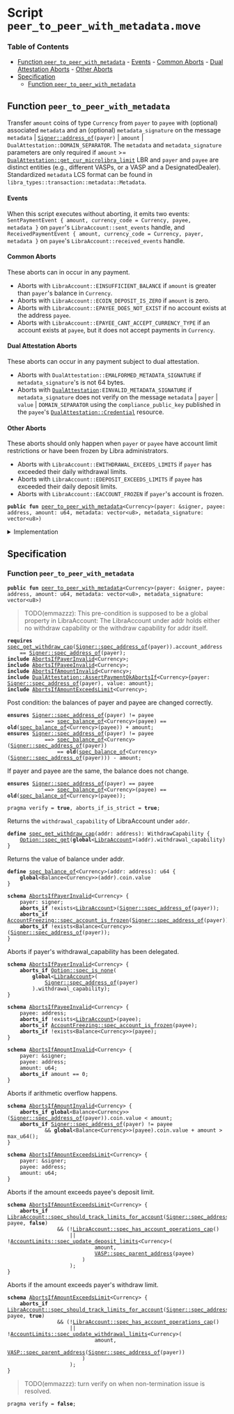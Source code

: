 
<a name="SCRIPT"></a>

# Script `peer_to_peer_with_metadata.move`

### Table of Contents

-  [Function `peer_to_peer_with_metadata`](#SCRIPT_peer_to_peer_with_metadata)
        -  [Events](#SCRIPT_@Events)
        -  [Common Aborts](#SCRIPT_@Common_Aborts)
        -  [Dual Attestation Aborts](#SCRIPT_@Dual_Attestation_Aborts)
        -  [Other Aborts](#SCRIPT_@Other_Aborts)
-  [Specification](#SCRIPT_Specification)
    -  [Function `peer_to_peer_with_metadata`](#SCRIPT_Specification_peer_to_peer_with_metadata)



<a name="SCRIPT_peer_to_peer_with_metadata"></a>

## Function `peer_to_peer_with_metadata`

Transfer
<code>amount</code> coins of type
<code>Currency</code> from
<code>payer</code> to
<code>payee</code> with (optional) associated
<code>metadata</code> and an (optional)
<code>metadata_signature</code> on the message
<code>metadata</code> |
<code><a href="../../modules/doc/Signer.md#0x1_Signer_address_of">Signer::address_of</a>(payer)</code> |
<code>amount</code> |
<code>DualAttestation::DOMAIN_SEPARATOR</code>.
The
<code>metadata</code> and
<code>metadata_signature</code> parameters are only required if
<code>amount</code> >=
<code><a href="../../modules/doc/DualAttestation.md#0x1_DualAttestation_get_cur_microlibra_limit">DualAttestation::get_cur_microlibra_limit</a></code> LBR and
<code>payer</code> and
<code>payee</code> are distinct entities
(e.g., different VASPs, or a VASP and a DesignatedDealer).
Standardized
<code>metadata</code> LCS format can be found in
<code>libra_types::transaction::metadata::Metadata</code>.


<a name="SCRIPT_@Events"></a>

#### Events

When this script executes without aborting, it emits two events:
<code>SentPaymentEvent { amount, currency_code = Currency, payee, metadata }</code>
on
<code>payer</code>'s
<code>LibraAccount::sent_events</code> handle, and
<code>ReceivedPaymentEvent { amount, currency_code = Currency, payer, metadata }</code>
on
<code>payee</code>'s
<code>LibraAccount::received_events</code> handle.


<a name="SCRIPT_@Common_Aborts"></a>

#### Common Aborts

These aborts can in occur in any payment.
* Aborts with
<code>LibraAccount::EINSUFFICIENT_BALANCE</code> if
<code>amount</code> is greater than
<code>payer</code>'s balance in
<code>Currency</code>.
* Aborts with
<code>LibraAccount::ECOIN_DEPOSIT_IS_ZERO</code> if
<code>amount</code> is zero.
* Aborts with
<code>LibraAccount::EPAYEE_DOES_NOT_EXIST</code> if no account exists at the address
<code>payee</code>.
* Aborts with
<code>LibraAccount::EPAYEE_CANT_ACCEPT_CURRENCY_TYPE</code> if an account exists at
<code>payee</code>, but it does not accept payments in
<code>Currency</code>.


<a name="SCRIPT_@Dual_Attestation_Aborts"></a>

#### Dual Attestation Aborts

These aborts can occur in any payment subject to dual attestation.
* Aborts with
<code>DualAttestation::EMALFORMED_METADATA_SIGNATURE</code> if
<code>metadata_signature</code>'s is not 64 bytes.
* Aborts with
<code><a href="../../modules/doc/DualAttestation.md#0x1_DualAttestation">DualAttestation</a>:EINVALID_METADATA_SIGNATURE</code> if
<code>metadata_signature</code> does not verify on the message
<code>metadata</code> |
<code>payer</code> |
<code>value</code> |
<code>DOMAIN_SEPARATOR</code> using the
<code>compliance_public_key</code> published in the
<code>payee</code>'s
<code><a href="../../modules/doc/DualAttestation.md#0x1_DualAttestation_Credential">DualAttestation::Credential</a></code> resource.


<a name="SCRIPT_@Other_Aborts"></a>

#### Other Aborts

These aborts should only happen when
<code>payer</code> or
<code>payee</code> have account limit restrictions or
have been frozen by Libra administrators.
* Aborts with
<code>LibraAccount::EWITHDRAWAL_EXCEEDS_LIMITS</code> if
<code>payer</code> has exceeded their daily
withdrawal limits.
* Aborts with
<code>LibraAccount::EDEPOSIT_EXCEEDS_LIMITS</code> if
<code>payee</code> has exceeded their daily deposit limits.
* Aborts with
<code>LibraAccount::EACCOUNT_FROZEN</code> if
<code>payer</code>'s account is frozen.


<pre><code><b>public</b> <b>fun</b> <a href="#SCRIPT_peer_to_peer_with_metadata">peer_to_peer_with_metadata</a>&lt;Currency&gt;(payer: &signer, payee: address, amount: u64, metadata: vector&lt;u8&gt;, metadata_signature: vector&lt;u8&gt;)
</code></pre>



<details>
<summary>Implementation</summary>


<pre><code><b>fun</b> <a href="#SCRIPT_peer_to_peer_with_metadata">peer_to_peer_with_metadata</a>&lt;Currency&gt;(
    payer: &signer,
    payee: address,
    amount: u64,
    metadata: vector&lt;u8&gt;,
    metadata_signature: vector&lt;u8&gt;
) {
    <b>let</b> payer_withdrawal_cap = <a href="../../modules/doc/LibraAccount.md#0x1_LibraAccount_extract_withdraw_capability">LibraAccount::extract_withdraw_capability</a>(payer);
    <a href="../../modules/doc/LibraAccount.md#0x1_LibraAccount_pay_from">LibraAccount::pay_from</a>&lt;Currency&gt;(
        &payer_withdrawal_cap, payee, amount, metadata, metadata_signature
    );
    <a href="../../modules/doc/LibraAccount.md#0x1_LibraAccount_restore_withdraw_capability">LibraAccount::restore_withdraw_capability</a>(payer_withdrawal_cap);
}
</code></pre>



</details>

<a name="SCRIPT_Specification"></a>

## Specification


<a name="SCRIPT_Specification_peer_to_peer_with_metadata"></a>

### Function `peer_to_peer_with_metadata`


<pre><code><b>public</b> <b>fun</b> <a href="#SCRIPT_peer_to_peer_with_metadata">peer_to_peer_with_metadata</a>&lt;Currency&gt;(payer: &signer, payee: address, amount: u64, metadata: vector&lt;u8&gt;, metadata_signature: vector&lt;u8&gt;)
</code></pre>



> TODO(emmazzz): This pre-condition is supposed to be a global property in LibraAccount:
The LibraAccount under addr holds either no withdraw capability
or the withdraw capability for addr itself.


<pre><code><b>requires</b> <a href="#SCRIPT_spec_get_withdraw_cap">spec_get_withdraw_cap</a>(<a href="../../modules/doc/Signer.md#0x1_Signer_spec_address_of">Signer::spec_address_of</a>(payer)).account_address
    == <a href="../../modules/doc/Signer.md#0x1_Signer_spec_address_of">Signer::spec_address_of</a>(payer);
<b>include</b> <a href="#SCRIPT_AbortsIfPayerInvalid">AbortsIfPayerInvalid</a>&lt;Currency&gt;;
<b>include</b> <a href="#SCRIPT_AbortsIfPayeeInvalid">AbortsIfPayeeInvalid</a>&lt;Currency&gt;;
<b>include</b> <a href="#SCRIPT_AbortsIfAmountInvalid">AbortsIfAmountInvalid</a>&lt;Currency&gt;;
<b>include</b> <a href="../../modules/doc/DualAttestation.md#0x1_DualAttestation_AssertPaymentOkAbortsIf">DualAttestation::AssertPaymentOkAbortsIf</a>&lt;Currency&gt;{payer: <a href="../../modules/doc/Signer.md#0x1_Signer_spec_address_of">Signer::spec_address_of</a>(payer), value: amount};
<b>include</b> <a href="#SCRIPT_AbortsIfAmountExceedsLimit">AbortsIfAmountExceedsLimit</a>&lt;Currency&gt;;
</code></pre>


Post condition: the balances of payer and payee are changed correctly.


<pre><code><b>ensures</b> <a href="../../modules/doc/Signer.md#0x1_Signer_spec_address_of">Signer::spec_address_of</a>(payer) != payee
            ==&gt; <a href="#SCRIPT_spec_balance_of">spec_balance_of</a>&lt;Currency&gt;(payee) == <b>old</b>(<a href="#SCRIPT_spec_balance_of">spec_balance_of</a>&lt;Currency&gt;(payee)) + amount;
<b>ensures</b> <a href="../../modules/doc/Signer.md#0x1_Signer_spec_address_of">Signer::spec_address_of</a>(payer) != payee
            ==&gt; <a href="#SCRIPT_spec_balance_of">spec_balance_of</a>&lt;Currency&gt;(<a href="../../modules/doc/Signer.md#0x1_Signer_spec_address_of">Signer::spec_address_of</a>(payer))
                == <b>old</b>(<a href="#SCRIPT_spec_balance_of">spec_balance_of</a>&lt;Currency&gt;(<a href="../../modules/doc/Signer.md#0x1_Signer_spec_address_of">Signer::spec_address_of</a>(payer))) - amount;
</code></pre>


If payer and payee are the same, the balance does not change.


<pre><code><b>ensures</b> <a href="../../modules/doc/Signer.md#0x1_Signer_spec_address_of">Signer::spec_address_of</a>(payer) == payee
            ==&gt; <a href="#SCRIPT_spec_balance_of">spec_balance_of</a>&lt;Currency&gt;(payee) == <b>old</b>(<a href="#SCRIPT_spec_balance_of">spec_balance_of</a>&lt;Currency&gt;(payee));
</code></pre>




<pre><code>pragma verify = <b>true</b>, aborts_if_is_strict = <b>true</b>;
</code></pre>


Returns the
<code>withdrawal_capability</code> of LibraAccount under
<code>addr</code>.


<a name="SCRIPT_spec_get_withdraw_cap"></a>


<pre><code><b>define</b> <a href="#SCRIPT_spec_get_withdraw_cap">spec_get_withdraw_cap</a>(addr: address): WithdrawCapability {
    <a href="../../modules/doc/Option.md#0x1_Option_spec_get">Option::spec_get</a>(<b>global</b>&lt;<a href="../../modules/doc/LibraAccount.md#0x1_LibraAccount">LibraAccount</a>&gt;(addr).withdrawal_capability)
}
</code></pre>


Returns the value of balance under addr.


<a name="SCRIPT_spec_balance_of"></a>


<pre><code><b>define</b> <a href="#SCRIPT_spec_balance_of">spec_balance_of</a>&lt;Currency&gt;(addr: address): u64 {
    <b>global</b>&lt;Balance&lt;Currency&gt;&gt;(addr).coin.value
}
</code></pre>




<a name="SCRIPT_AbortsIfPayerInvalid"></a>


<pre><code><b>schema</b> <a href="#SCRIPT_AbortsIfPayerInvalid">AbortsIfPayerInvalid</a>&lt;Currency&gt; {
    payer: signer;
    <b>aborts_if</b> !exists&lt;<a href="../../modules/doc/LibraAccount.md#0x1_LibraAccount">LibraAccount</a>&gt;(<a href="../../modules/doc/Signer.md#0x1_Signer_spec_address_of">Signer::spec_address_of</a>(payer));
    <b>aborts_if</b> <a href="../../modules/doc/AccountFreezing.md#0x1_AccountFreezing_spec_account_is_frozen">AccountFreezing::spec_account_is_frozen</a>(<a href="../../modules/doc/Signer.md#0x1_Signer_spec_address_of">Signer::spec_address_of</a>(payer));
    <b>aborts_if</b> !exists&lt;Balance&lt;Currency&gt;&gt;(<a href="../../modules/doc/Signer.md#0x1_Signer_spec_address_of">Signer::spec_address_of</a>(payer));
}
</code></pre>


Aborts if payer's withdrawal_capability has been delegated.


<pre><code><b>schema</b> <a href="#SCRIPT_AbortsIfPayerInvalid">AbortsIfPayerInvalid</a>&lt;Currency&gt; {
    <b>aborts_if</b> <a href="../../modules/doc/Option.md#0x1_Option_spec_is_none">Option::spec_is_none</a>(
        <b>global</b>&lt;<a href="../../modules/doc/LibraAccount.md#0x1_LibraAccount">LibraAccount</a>&gt;(
            <a href="../../modules/doc/Signer.md#0x1_Signer_spec_address_of">Signer::spec_address_of</a>(payer)
        ).withdrawal_capability);
}
</code></pre>




<a name="SCRIPT_AbortsIfPayeeInvalid"></a>


<pre><code><b>schema</b> <a href="#SCRIPT_AbortsIfPayeeInvalid">AbortsIfPayeeInvalid</a>&lt;Currency&gt; {
    payee: address;
    <b>aborts_if</b> !exists&lt;<a href="../../modules/doc/LibraAccount.md#0x1_LibraAccount">LibraAccount</a>&gt;(payee);
    <b>aborts_if</b> <a href="../../modules/doc/AccountFreezing.md#0x1_AccountFreezing_spec_account_is_frozen">AccountFreezing::spec_account_is_frozen</a>(payee);
    <b>aborts_if</b> !exists&lt;Balance&lt;Currency&gt;&gt;(payee);
}
</code></pre>




<a name="SCRIPT_AbortsIfAmountInvalid"></a>


<pre><code><b>schema</b> <a href="#SCRIPT_AbortsIfAmountInvalid">AbortsIfAmountInvalid</a>&lt;Currency&gt; {
    payer: &signer;
    payee: address;
    amount: u64;
    <b>aborts_if</b> amount == 0;
}
</code></pre>


Aborts if arithmetic overflow happens.


<pre><code><b>schema</b> <a href="#SCRIPT_AbortsIfAmountInvalid">AbortsIfAmountInvalid</a>&lt;Currency&gt; {
    <b>aborts_if</b> <b>global</b>&lt;Balance&lt;Currency&gt;&gt;(<a href="../../modules/doc/Signer.md#0x1_Signer_spec_address_of">Signer::spec_address_of</a>(payer)).coin.value &lt; amount;
    <b>aborts_if</b> <a href="../../modules/doc/Signer.md#0x1_Signer_spec_address_of">Signer::spec_address_of</a>(payer) != payee
            && <b>global</b>&lt;Balance&lt;Currency&gt;&gt;(payee).coin.value + amount &gt; max_u64();
}
</code></pre>




<a name="SCRIPT_AbortsIfAmountExceedsLimit"></a>


<pre><code><b>schema</b> <a href="#SCRIPT_AbortsIfAmountExceedsLimit">AbortsIfAmountExceedsLimit</a>&lt;Currency&gt; {
    payer: &signer;
    payee: address;
    amount: u64;
}
</code></pre>


Aborts if the amount exceeds payee's deposit limit.


<pre><code><b>schema</b> <a href="#SCRIPT_AbortsIfAmountExceedsLimit">AbortsIfAmountExceedsLimit</a>&lt;Currency&gt; {
    <b>aborts_if</b> <a href="../../modules/doc/LibraAccount.md#0x1_LibraAccount_spec_should_track_limits_for_account">LibraAccount::spec_should_track_limits_for_account</a>(<a href="../../modules/doc/Signer.md#0x1_Signer_spec_address_of">Signer::spec_address_of</a>(payer), payee, <b>false</b>)
                && (!<a href="../../modules/doc/LibraAccount.md#0x1_LibraAccount_spec_has_account_operations_cap">LibraAccount::spec_has_account_operations_cap</a>()
                    || !<a href="../../modules/doc/AccountLimits.md#0x1_AccountLimits_spec_update_deposit_limits">AccountLimits::spec_update_deposit_limits</a>&lt;Currency&gt;(
                            amount,
                            <a href="../../modules/doc/VASP.md#0x1_VASP_spec_parent_address">VASP::spec_parent_address</a>(payee)
                        )
                    );
}
</code></pre>


Aborts if the amount exceeds payer's withdraw limit.


<pre><code><b>schema</b> <a href="#SCRIPT_AbortsIfAmountExceedsLimit">AbortsIfAmountExceedsLimit</a>&lt;Currency&gt; {
    <b>aborts_if</b> <a href="../../modules/doc/LibraAccount.md#0x1_LibraAccount_spec_should_track_limits_for_account">LibraAccount::spec_should_track_limits_for_account</a>(<a href="../../modules/doc/Signer.md#0x1_Signer_spec_address_of">Signer::spec_address_of</a>(payer), payee, <b>true</b>)
                && (!<a href="../../modules/doc/LibraAccount.md#0x1_LibraAccount_spec_has_account_operations_cap">LibraAccount::spec_has_account_operations_cap</a>()
                    || !<a href="../../modules/doc/AccountLimits.md#0x1_AccountLimits_spec_update_withdrawal_limits">AccountLimits::spec_update_withdrawal_limits</a>&lt;Currency&gt;(
                            amount,
                            <a href="../../modules/doc/VASP.md#0x1_VASP_spec_parent_address">VASP::spec_parent_address</a>(<a href="../../modules/doc/Signer.md#0x1_Signer_spec_address_of">Signer::spec_address_of</a>(payer))
                        )
                    );
}
</code></pre>



> TODO(emmazzz): turn verify on when non-termination issue is resolved.


<pre><code>pragma verify = <b>false</b>;
</code></pre>
